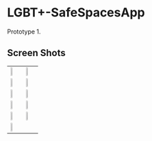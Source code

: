 # LGBT+-SafeSpacesApp
Prototype 1.

## Screen Shots
<table class="tg">
<tr>
    <td class="tg-031e"><img src="https://cloud.githubusercontent.com/assets/6146961/14621962/ab3ef4c2-0594-11e6-8f43-a9ba2addc25d.png" height="35%"></td>
    <td class="tg-031e"><img src="https://cloud.githubusercontent.com/assets/6146961/14621971/b8ae45e0-0594-11e6-98ed-09773375a4c6.png" height="35%"></td>
  </tr>
  <tr>
    <td class="tg-031e"><img src="https://cloud.githubusercontent.com/assets/6146961/14621967/b2512fa0-0594-11e6-8566-609fde2b66ba.png" height="35%"></td>
        <td class="tg-031e"><img src="https://cloud.githubusercontent.com/assets/6181897/14653388/cade47d0-0646-11e6-98ee-e9d87b3dc5ff.png" height="35%"></td>
  </tr>
    <tr>
    <td class="tg-031e"><img src="https://cloud.githubusercontent.com/assets/6181897/14653389/cae2483a-0646-11e6-99ce-5f19f28329bf.png" height="35%"></td>
    <td class="tg-031e"><img src="https://cloud.githubusercontent.com/assets/6181897/15053470/db0da754-12d0-11e6-9ebc-0c953f7d5cb9.png" height="35%"></td>
  </tr>
   <tr>
    <td class="tg-031e"><img src="https://cloud.githubusercontent.com/assets/6181897/15053486/e5bfd2bc-12d0-11e6-90d8-0188b0333575.png" height="35%"></td>
    <td class="tg-031e"><img src="https://cloud.githubusercontent.com/assets/6181897/15053496/f01c3368-12d0-11e6-90dd-eaf2e0434994.png" height="35%"></td>
  </tr>
  <tr>
    <td class="tg-031e"><img src="https://cloud.githubusercontent.com/assets/6181897/15053501/f5db02d4-12d0-11e6-94c1-10f503a7932c.png" height="35%"></td>
    <td class="tg-031e"><img src="https://cloud.githubusercontent.com/assets/6181897/15061136/b59d6872-12ff-11e6-83ed-f85cab2d25c4.png" height="35%"></td>
  </tr>
   <tr>
    <td class="tg-031e"><img src="https://cloud.githubusercontent.com/assets/6181897/15061160/00bddfe4-1300-11e6-875f-dd0ad0933921.png" height="35%"></td>
  </tr>
</table>
